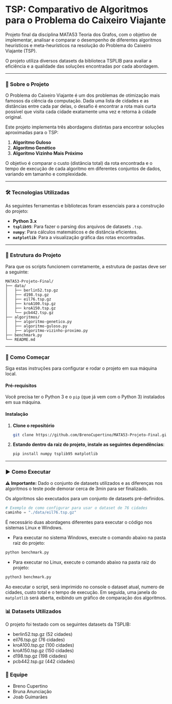 # TSP: Comparativo de Algoritmos para o Problema do Caixeiro Viajante

Projeto final da disciplina MATA53 Teoria dos Grafos, com o objetivo de implementar, analisar e comparar o desempenho de diferentes algoritmos heurísticos e meta-heurísticos na resolução do Problema do Caixeiro Viajante (TSP).

O projeto utiliza diversos datasets da biblioteca TSPLIB para avaliar a eficiência e a qualidade das soluções encontradas por cada abordagem.

---

### 📖 Sobre o Projeto

O Problema do Caixeiro Viajante é um dos problemas de otimização mais famosos da ciência da computação. Dada uma lista de cidades e as distâncias entre cada par delas, o desafio é encontrar a rota mais curta possível que visita cada cidade exatamente uma vez e retorna à cidade original.

Este projeto implementa três abordagens distintas para encontrar soluções aproximadas para o TSP:

1.  **Algoritmo Guloso**
2.  **Algoritmo Genético**
3.  **Algoritmo Vizinho Mais Próximo**

O objetivo é comparar o custo (distância total) da rota encontrada e o tempo de execução de cada algoritmo em diferentes conjuntos de dados, variando em tamanho e complexidade.

---

### 🛠️ Tecnologias Utilizadas

As seguintes ferramentas e bibliotecas foram essenciais para a construção do projeto:

* **Python 3.x**
* **`tsplib95`**: Para fazer o parsing dos arquivos de datasets `.tsp`.
* **`numpy`**: Para cálculos matemáticos e de distância eficientes.
* **`matplotlib`**: Para a visualização gráfica das rotas encontradas.

---

### 📁 Estrutura do Projeto

Para que os scripts funcionem corretamente, a estrutura de pastas deve ser a seguinte:

```
MATA53-Projeto-Final/ 
├── data/
│   ├── berlin52.tsp.gz
│   ├── d198.tsp.gz
│   ├── eil76.tsp.gz
│   ├── kroA100.tsp.gz
│   ├── kroA150.tsp.gz
│   └── pcb442.tsp.gz
├── algoritmos/
│   ├── algoritmo-genetico.py
│   ├── algoritmo-guloso.py
│   ├── algoritmo-vizinho-proximo.py
├── benchmark.py
└── README.md

```

---

### 🚀 Como Começar

Siga estas instruções para configurar e rodar o projeto em sua máquina local.

#### Pré-requisitos

Você precisa ter o Python 3 e o `pip` (que já vem com o Python 3) instalados em sua máquina.

#### Instalação

1.  **Clone o repositório**
    ```bash
    git clone https://github.com/BrenoCupertino/MATA53-Projeto-Final.git
    ```
2.  **Estando dentro da raiz do projeto, instale as seguintes dependências**:
    ```bash
    pip install numpy tsplib95 matplotlib
    ```

---

### ▶️ Como Executar

**⚠️ Importante:** Dado o conjunto de datasets utilizados e as diferenças nos algoritmos o teste pode demorar cerca de 3min para ser finalizado.

Os algoritmos são executados para um conjunto de datasets pré-definidos.

```python
# Exemplo de como configurar para usar o dataset de 76 cidades
caminho = "./data/eil76.tsp.gz"
```
É necessário duas abordagens diferentes para executar o código nos sistemas Linux e Windows.

* Para executar no sistema Windows, execute o comando abaixo na pasta raiz do projeto:
```python
python benchmark.py
```

* Para executar no Linux, execute o comando abaixo na pasta raiz do projeto:
```python
python3 benchmark.py
```

Ao executar o script, será imprimido no console o dataset atual, numero de cidades, custo total e o tempo de execução. Em seguida, uma janela do `matplotlib` será aberta, exibindo um gráfico de comparação dos algoritmos.

### 📊 Datasets Utilizados

O projeto foi testado com os seguintes datasets da TSPLIB:

* berlin52.tsp.gz (52 cidades)
* eil76.tsp.gz (76 cidades)
* kroA100.tsp.gz (100 cidades)
* kroA150.tsp.gz (150 cidades)
* d198.tsp.gz (198 cidades)
* pcb442.tsp.gz (442 cidades)

### 👤 Equipe
* Breno Cupertino
* Bruna Anunciação
* Joab Guimarães

